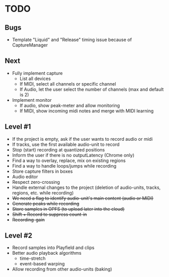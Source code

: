# TODO

## Bugs

* Template "Liquid" and "Release" timing issue because of CaptureManager

## Next

* Fully implement capture
    * List all devices
    * If MIDI, select all channels or specific channel
    * If Audio, let the user select the number of channels (max and default is 2)
* Implement monitor
    * If audio, show peak-meter and allow monitoring
    * If MIDI, show incoming midi notes and merge with MIDI learning

## Level #1

* If the project is empty, ask if the user wants to record audio or midi
* If tracks, use the first available audio-unit to record
* Stop (start) recording at quantized positions
* Inform the user if there is no outputLatency (Chrome only)
* Find a way to overlay, replace, mix on existing regions
* Find a way to handle loops/jumps while recording
* Store capture filters in boxes
* Audio editor
* Respect zero-crossing
* Handle external changes to the project (deletion of audio-units, tracks, regions, etc. while recording)
* ~~We need a flag to identify audio-unit's main content (audio or MIDI)~~
* ~~Generate peaks while recording~~
* ~~Store samples in OPFS (to upload later into the cloud)~~
* ~~Shift + Record to suppress count-in~~
* ~~Recording-gain~~

## Level #2

* Record samples into Playfield and clips
* Better audio playback algorithms
    * time-stretch
    * event-based warping
* Allow recording from other audio-units (baking)